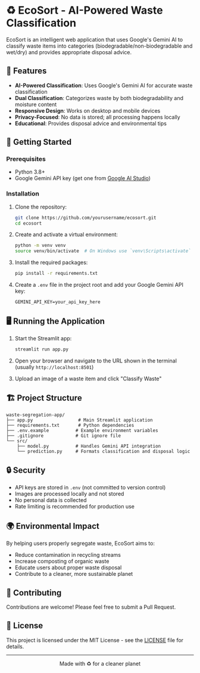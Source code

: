 # ♻️ EcoSort - AI-Powered Waste Classification

EcoSort is an intelligent web application that uses Google's Gemini AI to classify waste items into categories (biodegradable/non-biodegradable and wet/dry) and provides appropriate disposal advice.

## 🌟 Features

- **AI-Powered Classification**: Uses Google's Gemini AI for accurate waste classification
- **Dual Classification**: Categorizes waste by both biodegradability and moisture content
- **Responsive Design**: Works on desktop and mobile devices
- **Privacy-Focused**: No data is stored; all processing happens locally
- **Educational**: Provides disposal advice and environmental tips

## 🚀 Getting Started

### Prerequisites

- Python 3.8+
- Google Gemini API key (get one from [Google AI Studio](https://aistudio.google.com/app/apikey))

### Installation

1. Clone the repository:
   ```bash
   git clone https://github.com/yourusername/ecosort.git
   cd ecosort
   ```

2. Create and activate a virtual environment:
   ```bash
   python -m venv venv
   source venv/bin/activate  # On Windows use `venv\Scripts\activate`
   ```

3. Install the required packages:
   ```bash
   pip install -r requirements.txt
   ```

4. Create a `.env` file in the project root and add your Google Gemini API key:
   ```env
   GEMINI_API_KEY=your_api_key_here
   ```

## 🖥️ Running the Application

1. Start the Streamlit app:
   ```bash
   streamlit run app.py
   ```

2. Open your browser and navigate to the URL shown in the terminal (usually `http://localhost:8501`)

3. Upload an image of a waste item and click "Classify Waste"

## 🏗️ Project Structure

```
waste-segregation-app/
├── app.py                 # Main Streamlit application
├── requirements.txt       # Python dependencies
├── .env.example          # Example environment variables
├── .gitignore            # Git ignore file
└── src/
    ├── model.py          # Handles Gemini API integration
    └── prediction.py     # Formats classification and disposal logic
```

## 🔒 Security

- API keys are stored in `.env` (not committed to version control)
- Images are processed locally and not stored
- No personal data is collected
- Rate limiting is recommended for production use

## 🌍 Environmental Impact

By helping users properly segregate waste, EcoSort aims to:
- Reduce contamination in recycling streams
- Increase composting of organic waste
- Educate users about proper waste disposal
- Contribute to a cleaner, more sustainable planet

## 🤝 Contributing

Contributions are welcome! Please feel free to submit a Pull Request.

## 📄 License

This project is licensed under the MIT License - see the [LICENSE](LICENSE) file for details.

---

<p align="center">
  Made with ♻️ for a cleaner planet
</p>
